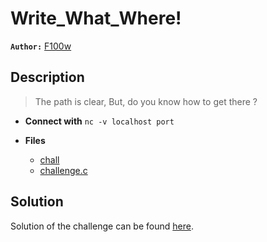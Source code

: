 # Write_What_Where!

**`Author:`** [F100w]()

## Description

> The path is clear, But, do you know how to get there ?



- **Connect with** `nc -v localhost port`

- **Files** 
 	- [chall](./challenge/chall)
	- [challenge.c](./src/challenge.c)

## Solution
Solution of the challenge can be found [here](solution/).
